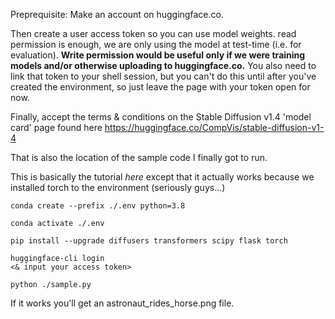 Preprequisite: Make an account on huggingface.co. 

Then create a user access token so you can use model weights. read permission is enough, we are only using the model at test-time (i.e. for evaluation). **Write permission would be useful only if we were training models and/or otherwise uploading to huggingface.co.** You also need to link that token to your shell session, but you can't do this until after you've created the environment, so just leave the page with your token open for now.

Finally, accept the terms & conditions on the Stable Diffusion v1.4 'model card' page found here https://huggingface.co/CompVis/stable-diffusion-v1-4

That is also the location of the sample code I finally got to run.

This is basically the tutorial _here_ except that it actually works because we installed torch to the environment (seriously guys...)


```
conda create --prefix ./.env python=3.8

conda activate ./.env

pip install --upgrade diffusers transformers scipy flask torch

huggingface-cli login
<& input your access token>

python ./sample.py

```

If it works you'll get an astronaut_rides_horse.png file.